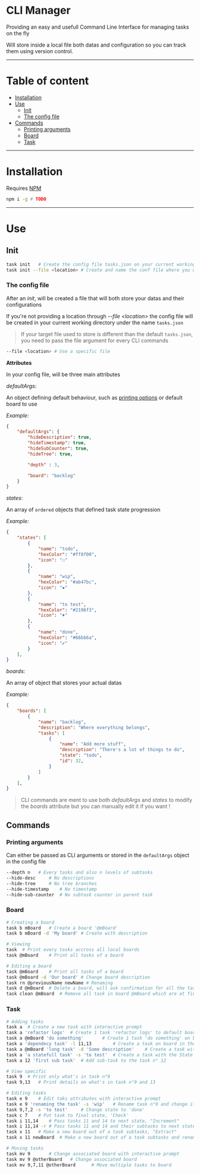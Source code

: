 # CLI Manager

Providing an easy and usefull Command Line Interface for managing tasks on the fly

Will store inside a local file both datas and configuration so you can track them using version control.

---
# Table of content

- [Installation](#installation)
- [Use](#use)
	- [Init](#init)
	- [The config file](#the-config-file)
- [Commands](#commands)
	- [Printing arguments](#printing-arguments)
	- [Board](#board)
	- [Task](#task)


---

# Installation

Requires [NPM](https://docs.npmjs.com/downloading-and-installing-node-js-and-npm)

```sh
npm i -g # TODO
```

---

# Use

## Init

```sh
task init	# Create the config file tasks.json on your current working directory
task init --file <location> # Create and name the conf file where you want
```

### The config file

After an _init_, will be created a file that will both store your datas and their configurations

If you're not providing a location through _--file \<location\>_ the config file will be created in your current working directory under the name `tasks.json`

> If your target file used to store is different than the default `tasks.json`, you need to pass the file argument for every CLI commands

```sh
--file <location> # Use a specific file
```

**Attributes**

In your config file, will be three main attributes

_defaultArgs_:

An object defining default behaviour, such as [printing options](#printing-arguments) or default board to use

_Example:_
```json
{
	"defaultArgs": {
		"hideDescription": true,
		"hideTimestamp": true,
		"hideSubCounter": true,
		"hideTree": true,

		"depth" : 3,

		"board": "backlog"
	}
}
```

_states_:

An array of `ordered` objects that defined task state progression

_Example:_
```json
{
	"states": [
		{
			"name": "todo",
			"hexColor": "#ff8f00",
			"icon": "☐"
		},
		{
			"name": "wip",
			"hexColor": "#ab47bc",
			"icon": "✹"
		},
		{
			"name": "to test",
			"hexColor": "#2196f3",
			"icon": "♦"
		},
		{
			"name": "done",
			"hexColor": "#66bb6a",
			"icon": "✔"
		}
	],
}

```
_boards_:

An array of object that stores your actual datas

_Example:_
```json
{
	"boards": [
		{
			"name": "backlog",
			"description": "Where everything belongs",
			"tasks": [
				{
					"name": "Add more stuff",
					"description": "There's a lot of things to do",
					"state": "todo",
					"id": 32,
				}
			]
		}
    ],
}
```

> CLI commands are ment to use both _defaultArgs_ and _states_ to modify the _boards_ attribute but you can manually edit it if you want !

## Commands

### Printing arguments

Can either be passed as CLI arguments or stored in the `defaultArgs` object in the config file

```sh
--depth n	# Every tasks and also n levels of subtasks
--hide-desc		# No descriptions
--hide-tree		# No tree branches
--hide-timestamp	# No timestamp
--hide-sub-counter	# No subtask counter in parent task
```

### Board

```sh
# Creating a board 
task b mBoard	# Create a board '@mBoard'
task b mBoard -d 'My board'	# Create with description 

# Viewing
task  # Print every tasks accross all local boards
task @mBoard	# Print all tasks of a board

# Editing a board
task @mBoard	# Print all tasks of a board
task @mBoard -d 'Our board'	# Change board description
task rn @previousName newName # Renaming
task d @mBoard	# Delete a board, will ask confirmation for all the tasks inside
task clean @mBoard	# Remove all task in board @mBoard which are at final state
```

### Task

```sh
# Adding tasks
task a	# Create a new task with interactive prompt
task a 'refactor logs'	# Create 1 task 'refactor logs' to default board ( first one )
task a @mBoard 'do something'		# Create 1 task 'do something' on board @mBoard
task a 'dependecy task' -l 11,13		# Create a task on board in the args of file that's Linked to tasks id n° 11 and 13
task a @mBoard 'long task' -d 'Some description'	# Create a task with a Description
task a 'a statefull task' -s 'to test'	# Create a task with the State 'to test'
task a 12 'first sub task'	# Add sub-task to the task n° 12

# View specific
task 9	# Print only what's in task n°9
task 9,13	# Print details on what's in task n°9 and 13

# Editing tasks
task e 9	# Edit taks attributes with interactive prompt
task e 9 'renaming the task' -s 'wip'	# Rename task n°9 and change its state
task 9,7,2 -s 'to test'  	# Change state to 'done'
task c 7	# Put task to final state, 'Check'
task i 11,14	# Pass tasks 11 and 14 to next state, "Increment"
task i 11,14 -r	# Pass tasks 11 and 14 and their subtasks to next state, "Increment"
task x 11	# Make a new board out of a task subtasks, "Extract"
task x 11 newBoard	# Make a new board out of a task subtasks and rename the parent task, "Extract"

# Moving tasks
task mv 9		# Change associated board with interactive prompt
task mv 9 @otherBoard	# Change associated board
task mv 9,7,11 @otherBoard		# Move multiple tasks to board
```